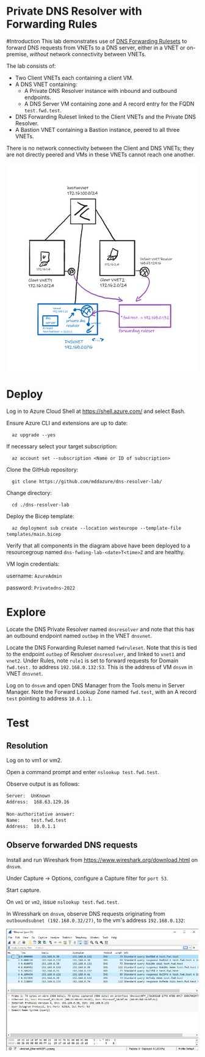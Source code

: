 # **Private DNS Resolver with Forwarding Rules**
#Introduction
This lab demonstrates use of [DNS Forwarding Rulesets](https://learn.microsoft.com/en-us/azure/dns/private-resolver-endpoints-rulesets#dns-forwarding-rulesets) to forward DNS requests from VNETs to a DNS server, either in a VNET or on-premise, *without* network connectivity between VNETs.

The lab consists of:
- Two Client VNETs each containing a client VM.
- A DNS VNET containing:
  - A Private DNS Resolver instance with inbound and outbound endpoints.
  - A DNS Server VM containing zone and A record entry for the FQDN `test.fwd.test`.
- DNS Forwarding Ruleset linked to the Client VNETs and the Private DNS Resolver.
- A Bastion VNET containing a Bastion instance, peered to all three VNETs.
 
There is no network connectivity between the Client and DNS VNETs; they are not directly peered and VMs in these VNETs cannot reach one another.

![image](images/dns-resolver-lab.png)

 
# Deploy
Log in to Azure Cloud Shell at https://shell.azure.com/ and select Bash.

Ensure Azure CLI and extensions are up to date:
  
      az upgrade --yes
  
If necessary select your target subscription:
  
      az account set --subscription <Name or ID of subscription>
  
Clone the  GitHub repository:
  
      git clone https://github.com/mddazure/dns-resolver-lab/
  
Change directory:
  
      cd ./dns-resolver-lab

Deploy the Bicep template:

      az deployment sub create --location westeurope --template-file templates/main.bicep

Verify that all components in the diagram above have been deployed to a resourcegroup named `dns-fwding-lab-<date>T<time>Z` and are healthy. 

VM login credentials:

username: `AzureAdmin`

password: `Privatedns-2022`

# Explore
Locate the DNS Private Resolver named `dnsresolver` and note that this has an outbound endpoint named `outbep` in the VNET `dnsvnet`.

Locate the DNS Forwarding Ruleset named `fwdruleset`. Note that this is tied to the endpoint `outbep` of Resolver `dnsresolver`, and linked to `vnet1` and `vnet2`. Under Rules, note `rule1` is set to forward requests for Domain `fwd.test.` to address `192.168.0.132:53`. This is the address of VM `dnsvm` in VNET `dnsvnet`.

Log on to `dnsvm` and open DNS Manager from the Tools menu in Server Manager. Note the Forward Lookup Zone named `fwd.test`, with an A record `test` pointing to address `10.0.1.1`.

# Test

## Resolution
Log on to vm1 or vm2.

Open a command prompt and enter `nslookup test.fwd.test`.

Observe output is as follows:
```C:\Users\AzureAdmin>nslookup test.fwd.test
Server:  UnKnown
Address:  168.63.129.16

Non-authoritative answer:
Name:    test.fwd.test
Address:  10.0.1.1
```
## Observe forwarded DNS requests
Install and run Wireshark from https://www.wireshark.org/download.html on `dnsvm`.

Under Capture -> Options, configure a Capture filter for `port 53`.

Start capture.

On `vm1` or `vm2`, issue `nslookup test.fwd.test`.

In Wiresshark on `dnsvm`, observe DNS requests originating from `outboundsubnet (192.168.0.32/27)`,  to the vm's address `192.168.0.132`:

![image](images/wireshark.png)



